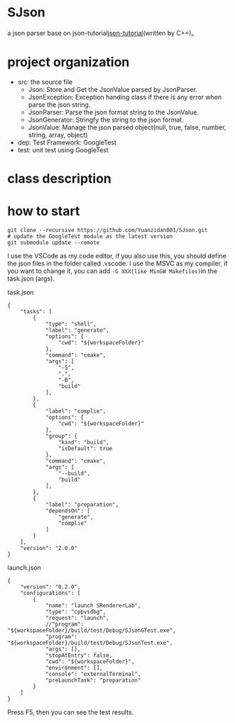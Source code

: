 # SJson
a json parser base on json-tutorial[json-tutorial](https://github.com/miloyip/json-tutorial)(written by C++)。

# project organization
+ src: the source file
  + Json: Store and Get the JsonValue parsed by JsonParser. 
  + JsonException: Exception handing class if there is any error when parse the json string.
  + JsonParser: Parse the json format string to the JsonValue.
  + JsonGenerator: Stringfy the string to the json format.
  + JsonValue: Manage the json parsed object(null, true, false, number, string, array, object)
+ dep: Test Framework: GoogleTest
+ test: unit test using GoogleTest

# class description


# how to start
```
git clone --recursive https://github.com/Yuanzidan081/SJson.git
# update the GoogleTest module as the latest version
git submodule update --remote 
```

I use the VSCode as my code editor, if you also use this, you should define the json files in the folder called .vscode. I use the MSVC as my compiler, if you want to change it, you can add `-G XXX(like MinGW Makefiles)`in the task.json (args).

task.json
```
{
    "tasks": [
        {
            "type": "shell",
            "label": "generate",
            "options": {
                "cwd": "${workspaceFolder}"
            },
            "command": "cmake", 
            "args": [
                "-S",
                ".",
                "-B",
                "build"
            ],
        },
        {
            "label": "complie",
            "options": {
                "cwd": "${workspaceFolder}"
            },
            "group": {
                "kind": "build",
                "isDefault": true
            },
            "command": "cmake",
            "args": [
                "--build",
                "build"
            ],
        },
        {
            "label": "preparation",
            "dependsOn": [
                "generate",
                "complie"
            ]
        }
    ],
    "version": "2.0.0"
}
```

launch.json
```
{
    "version": "0.2.0",
    "configurations": [
        {
            "name": "launch SRendererLab",
            "type": "cppvsdbg",
            "request": "launch",
            //"program": "${workspaceFolder}/build/test/Debug/SJsonGTest.exe",
            "program": "${workspaceFolder}/build/test/Debug/SJsonTest.exe",
            "args": [],
            "stopAtEntry": false,
            "cwd": "${workspaceFolder}",
            "environment": [],
            "console": "externalTerminal",
            "preLaunchTask": "preparation"
        }
    ]
}
```

Press F5, then you can see the test results.
